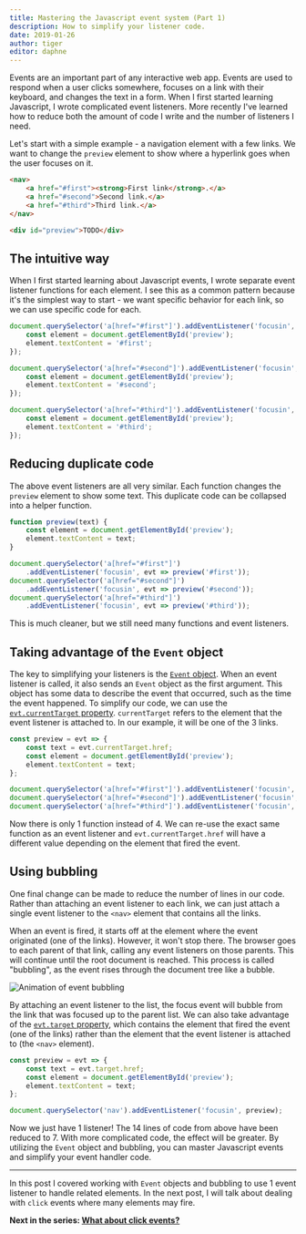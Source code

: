 ```yaml
---
title: Mastering the Javascript event system (Part 1)
description: How to simplify your listener code.
date: 2019-01-26
author: tiger
editor: daphne
---
```


Events are an important part of any interactive web app. Events are used to
respond when a user clicks somewhere, focuses on a link with their keyboard, and
changes the text in a form. When I first started learning Javascript, I wrote
complicated event listeners. More recently I've learned how to reduce both the
amount of code I write and the number of listeners I need.

Let's start with a simple example - a navigation element with a few links. We
want to change the `preview` element to show where a hyperlink goes when the
user focuses on it.

```html
<nav>
    <a href="#first"><strong>First link</strong>.</a>
    <a href="#second">Second link.</a>
    <a href="#third">Third link.</a>
</nav>

<div id="preview">TODO</div>
```

## The intuitive way

When I first started learning about Javascript events, I wrote separate event
listener functions for each element. I see this as a common pattern because it's
the simplest way to start - we want specific behavior for each link, so we can
use specific code for each.

```js
document.querySelector('a[href="#first"]').addEventListener('focusin', evt => {
    const element = document.getElementById('preview');
    element.textContent = '#first';
});

document.querySelector('a[href="#second"]').addEventListener('focusin', evt => {
    const element = document.getElementById('preview');
    element.textContent = '#second';
});

document.querySelector('a[href="#third"]').addEventListener('focusin', evt => {
    const element = document.getElementById('preview');
    element.textContent = '#third';
});
```

## Reducing duplicate code

The above event listeners are all very similar. Each function changes the
`preview` element to show some text. This duplicate code can be collapsed into a
helper function.

```js
function preview(text) {
    const element = document.getElementById('preview');
    element.textContent = text;
}

document.querySelector('a[href="#first"]')
    .addEventListener('focusin', evt => preview('#first'));
document.querySelector('a[href="#second"]')
    .addEventListener('focusin', evt => preview('#second'));
document.querySelector('a[href="#third"]')
    .addEventListener('focusin', evt => preview('#third'));
```

This is much cleaner, but we still need many functions and event listeners.

## Taking advantage of the `Event` object

The key to simplifying your listeners is the
[`Event` object](https://developer.mozilla.org/en-US/docs/Web/API/Event). When
an event listener is called, it also sends an `Event` object as the first
argument. This object has some data to describe the event that occurred, such as
the time the event happened. To simplify our code, we can use the
[`evt.currentTarget` property](https://developer.mozilla.org/en-US/docs/Web/API/Event/currentTarget).
`currentTarget` refers to the element that the event listener is attached to. In
our example, it will be one of the 3 links.

```js
const preview = evt => {
    const text = evt.currentTarget.href;
    const element = document.getElementById('preview');
    element.textContent = text;
};

document.querySelector('a[href="#first"]').addEventListener('focusin', preview);
document.querySelector('a[href="#second"]').addEventListener('focusin', preview);
document.querySelector('a[href="#third"]').addEventListener('focusin', preview);
```

Now there is only 1 function instead of 4. We can re-use the exact same function
as an event listener and `evt.currentTarget.href` will have a different value
depending on the element that fired the event.

## Using bubbling

One final change can be made to reduce the number of lines in our code. Rather
than attaching an event listener to each link, we can just attach a single event
listener to the `<nav>` element that contains all the links.

When an event is fired, it starts off at the element where the event originated
(one of the links). However, it won't stop there. The browser goes to each
parent of that link, calling any event listeners on those parents. This will
continue until the root document is reached. This process is called "bubbling",
as the event rises through the document tree like a bubble.

![Animation of event bubbling]()

By attaching an event listener to the list, the focus event will bubble from the
link that was focused up to the parent list. We can also take advantage of the
[`evt.target` property](https://developer.mozilla.org/en-US/docs/Web/API/Event/target),
which contains the element that fired the event (one of the links) rather than
the element that the event listener is attached to (the `<nav>` element).

```js
const preview = evt => {
    const text = evt.target.href;
    const element = document.getElementById('preview');
    element.textContent = text;
};

document.querySelector('nav').addEventListener('focusin', preview);
```

Now we just have 1 listener! The 14 lines of code from above have been reduced
to 7. With more complicated code, the effect will be greater. By utilizing the
`Event` object and bubbling, you can master Javascript events and simplify your
event handler code.

---

In this post I covered working with `Event` objects and bubbling to use 1 event
listener to handle related elements. In the next post, I will talk about
dealing with `click` events where many elements may fire.

**Next in the series: [What about click events?](/posts/javascript-events-part-2/)**
